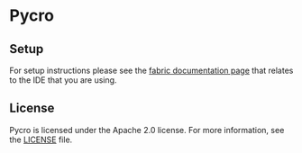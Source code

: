 # Pycro
## Setup

For setup instructions please see the [fabric documentation page](https://docs.fabricmc.net/develop/getting-started/setting-up-a-development-environment) that relates to the IDE that you are using.

## License

Pycro is licensed under the Apache 2.0 license. For more information, see the [LICENSE](LICENSE) file.
```
